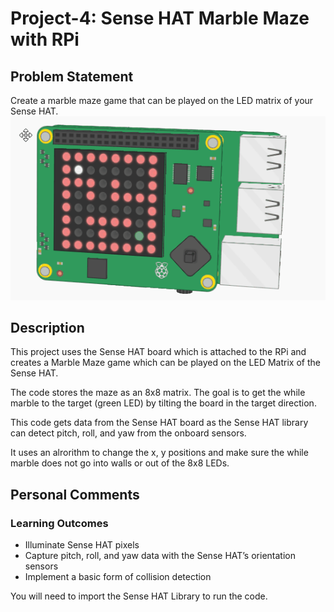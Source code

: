 # Project-4: Sense HAT Marble Maze with RPi
## Problem Statement
Create a marble maze game that can be played on the LED matrix of your Sense HAT.
![](win-the-game.gif)
## Description
This project uses the Sense HAT board which is attached to the RPi and creates a Marble Maze game which can be played on the LED Matrix of the Sense HAT.

The code stores the maze as an 8x8 matrix. The goal is to get the while marble to the target (green LED) by tilting the board in the target direction.

This code gets data from the Sense HAT board as the Sense HAT library can detect pitch, roll, and yaw from the onboard sensors.

It uses an alrorithm to change the x, y positions and make sure the while marble does not go into walls or out of the 8x8 LEDs.
## Personal Comments
### Learning Outcomes
* Illuminate Sense HAT pixels
* Capture pitch, roll, and yaw data with the Sense HAT’s orientation sensors
* Implement a basic form of collision detection

You will need to import the Sense HAT Library to run the code.
